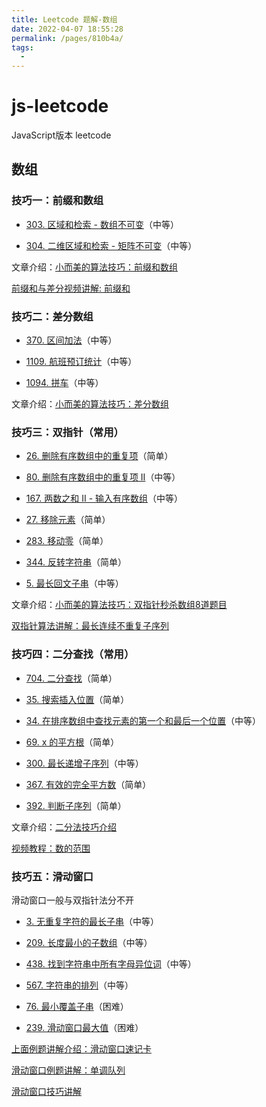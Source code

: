 ```yaml
---
title: Leetcode 题解-数组
date: 2022-04-07 18:55:28
permalink: /pages/810b4a/
tags: 
  - 
---
```

# js-leetcode
JavaScript版本 leetcode

## 数组
### 技巧一：前缀和数组
- [303. 区域和检索 - 数组不可变](https://leetcode-cn.com/problems/range-sum-query-immutable/)（中等）

- [304. 二维区域和检索 - 矩阵不可变](https://leetcode-cn.com/problems/range-sum-query-2d-immutable/)（中等）

文章介绍：[小而美的算法技巧：前缀和数组](https://mp.weixin.qq.com/s/EwAH3JDs5WFO6-LFmI3-2Q)

[前缀和与差分视频讲解:  前缀和](https://www.acwing.com/activity/content/problem/content/829/)

### 技巧二：差分数组
- [370. 区间加法](https://leetcode-cn.com/problems/range-addition/)（中等）

- [1109. 航班预订统计](https://leetcode-cn.com/problems/corporate-flight-bookings/)（中等）

- [1094. 拼车](https://leetcode-cn.com/problems/car-pooling/)（中等）

文章介绍：[小而美的算法技巧：差分数组](https://mp.weixin.qq.com/s/123QujqVn3--gyeZRhxR-A)

### 技巧三：双指针（常用）
- [26. 删除有序数组中的重复项](https://leetcode-cn.com/problems/remove-duplicates-from-sorted-array/)（简单）

- [80. 删除有序数组中的重复项 II](https://leetcode-cn.com/problems/remove-duplicates-from-sorted-array-ii/)（中等）

- [167. 两数之和 II - 输入有序数组](https://leetcode-cn.com/problems/two-sum-ii-input-array-is-sorted/)（中等）

- [27. 移除元素](https://leetcode-cn.com/problems/remove-element/)（简单）

- [283. 移动零](https://leetcode-cn.com/problems/move-zeroes/)（简单）

- [344. 反转字符串](https://leetcode-cn.com/problems/reverse-string/)（简单）

- [5. 最长回文子串](https://leetcode-cn.com/problems/longest-palindromic-substring/)（中等）

文章介绍：[小而美的算法技巧：双指针秒杀数组8道题目](https://mp.weixin.qq.com/s/Z-oYzx9O1pjiym6HtKqGIQ)

[双指针算法讲解：最长连续不重复子序列](https://www.acwing.com/activity/content/problem/content/829/)

### 技巧四：二分查找（常用）
- [704. 二分查找](https://leetcode-cn.com/problems/binary-search/)（简单）

- [35. 搜索插入位置](https://leetcode-cn.com/problems/search-insert-position/)（简单）

- [34. 在排序数组中查找元素的第一个和最后一个位置](https://leetcode-cn.com/problems/find-first-and-last-position-of-element-in-sorted-array/)（中等）

- [69. x 的平方根](https://leetcode-cn.com/problems/sqrtx/)（简单）

- [300. 最长递增子序列](https://leetcode-cn.com/problems/longest-increasing-subsequence/)（中等）

- [367. 有效的完全平方数](https://leetcode-cn.com/problems/valid-perfect-square/)（简单）

- [392. 判断子序列](https://leetcode-cn.com/problems/is-subsequence/)（简单）

文章介绍：[二分法技巧介绍](https://mp.weixin.qq.com/s/M1KfTfNlu4OCK8i9PSAmug)

[视频教程：数的范围](https://www.acwing.com/activity/content/problem/content/823/)

### 技巧五：滑动窗口
滑动窗口一般与双指针法分不开

- [3. 无重复字符的最长子串](https://leetcode-cn.com/problems/longest-substring-without-repeating-characters/)（中等）

- [209. 长度最小的子数组](https://leetcode-cn.com/problems/minimum-size-subarray-sum/)（中等）

- [438. 找到字符串中所有字母异位词](https://leetcode-cn.com/problems/find-all-anagrams-in-a-string/)（中等）

- [567. 字符串的排列](https://leetcode-cn.com/problems/permutation-in-string/)（中等）

- [76. 最小覆盖子串](https://leetcode-cn.com/problems/minimum-window-substring/)（困难）

- [239. 滑动窗口最大值](https://leetcode-cn.com/problems/sliding-window-maximum/)（困难）

[上面例题讲解介绍：滑动窗口速记卡](https://mp.weixin.qq.com/mp/appmsgalbum?action=getalbum&__biz=MzAxODQxMDM0Mw==&scene=1&album_id=2164991053991411713&count=3#wechat_redirect)

[滑动窗口例题讲解：单调队列](https://www.acwing.com/activity/content/problem/content/868/)

[滑动窗口技巧讲解](https://mp.weixin.qq.com/s/ioKXTMZufDECBUwRRp3zaA)
